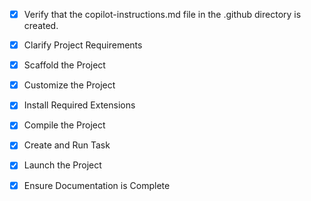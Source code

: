 <!-- Use this file to provide workspace-specific custom instructions to Copilot. -->

- [x] Verify that the copilot-instructions.md file in the .github directory is created.

- [x] Clarify Project Requirements
	<!-- Creating a custom GitHub Pages portfolio website with HTML, CSS, and JavaScript -->

- [x] Scaffold the Project
	<!-- Created complete project structure with index.html, CSS, and JavaScript files -->

- [x] Customize the Project
	<!-- Developed responsive portfolio with projects gallery, about section, contact form, and modern animations -->

- [x] Install Required Extensions
	<!-- No specific extensions needed for static HTML portfolio -->

- [x] Compile the Project
	<!-- Static files - no compilation needed -->

- [x] Create and Run Task
	<!-- Created local development task for live preview -->

- [x] Launch the Project
	<!-- Set up local development server -->

- [x] Ensure Documentation is Complete
	<!-- Create comprehensive README with deployment instructions -->